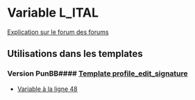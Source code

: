 # Variable L_ITAL
[Explication sur le forum des forums](http://forum.forumactif.com/t294113-listing-des-variables#L_ITAL)
## Utilisations dans les templates
### Version PunBB#### [Template profile_edit_signature](punbb/profile_edit_signature.md)
* [Variable à la ligne 48](../punbb/profile_edit_signature.tpl#L48)